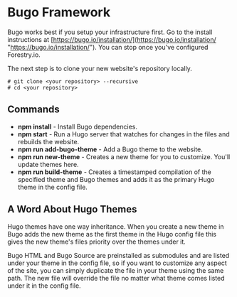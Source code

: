 # Bugo Framework

Bugo works best if you setup your infrastructure first. Go to the install instructions at [https://bugo.io/installation/](https://bugo.io/installation/ "https://bugo.io/installation/"). You can stop once you've configured Forestry.io.

The next step is to clone your new website's repository locally. 

    # git clone <your repository> --recursive
    # cd <your repository>

## Commands

* **npm install** - Install Bugo dependencies.
* **npm start** - Run a Hugo server that watches for changes in the files and rebuilds the website.
* **npm run add-bugo-theme** - Add a Bugo theme to the website.
* **npm run new-theme** - Creates a new theme for you to customize. You'll update themes here.
* **npm run build-theme** - Creates a timestamped compilation of the specified theme and Bugo themes and adds it as the primary Hugo theme in the config file.

## A Word About Hugo Themes

Hugo themes have one way inheritance. When you create a new theme in Bugo adds the new theme as the first theme in the Hugo config file this gives the new theme's files priority over the themes under it.

Bugo HTML and Bugo Source are preinstalled as submodules and are listed under your theme in the config file, so if you want to customize any aspect of the site, you can simply duplicate the file in your theme using the same path. The new file will override the file no matter what theme comes listed under it in the config file.